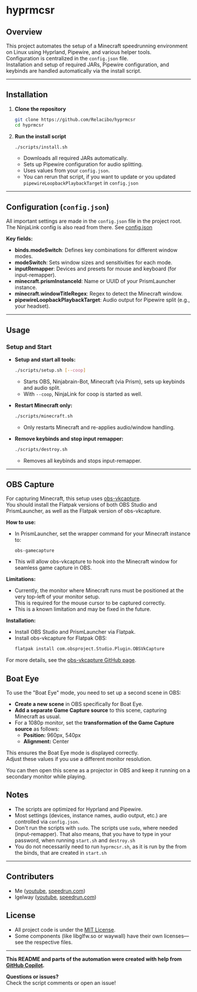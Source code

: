 # hyprmcsr

## Overview

This project automates the setup of a Minecraft speedrunning environment on Linux using Hyprland, Pipewire, and various helper tools.  
Configuration is centralized in the `config.json` file.  
Installation and setup of required JARs, Pipewire configuration, and keybinds are handled automatically via the install script.

---

## Installation

1. **Clone the repository**
   ```bash
   git clone https://github.com/Relacibo/hyprmcsr
   cd hyprmcsr
   ```

2. **Run the install script**
   ```bash
   ./scripts/install.sh
   ```
   - Downloads all required JARs automatically.
   - Sets up Pipewire configuration for audio splitting.
   - Uses values from your `config.json`.
   - You can rerun that script, if you want to update or you updated `pipewireLoopbackPlaybackTarget` in `config.json`

---

## Configuration (`config.json`)

All important settings are made in the `config.json` file in the project root. The NinjaLink config is also read from there.
See [config.json](config.json)

**Key fields:**
- **binds.modeSwitch**: Defines key combinations for different window modes.
- **modeSwitch**: Sets window sizes and sensitivities for each mode.
- **inputRemapper**: Devices and presets for mouse and keyboard (for input-remapper).
- **minecraft.prismInstanceId**: Name or UUID of your PrismLauncher instance.
- **minecraft.windowTitleRegex**: Regex to detect the Minecraft window.
- **pipewireLoopbackPlaybackTarget**: Audio output for Pipewire split (e.g., your headset).

---

## Usage

### Setup and Start

- **Setup and start all tools:**
  ```bash
  ./scripts/setup.sh [--coop]
  ```
  - Starts OBS, Ninjabrain-Bot, Minecraft (via Prism), sets up keybinds and audio split.
  - With `--coop`, NinjaLink for coop is started as well.

- **Restart Minecraft only:**
  ```bash
  ./scripts/minecraft.sh
  ```
  - Only restarts Minecraft and re-applies audio/window handling.

- **Remove keybinds and stop input remapper:**
  ```bash
  ./scripts/destroy.sh
  ```
  - Removes all keybinds and stops input-remapper.

---

## OBS Capture

For capturing Minecraft, this setup uses [obs-vkcapture](https://github.com/nowrep/obs-vkcapture).  
You should install the Flatpak versions of both OBS Studio and PrismLauncher, as well as the Flatpak version of obs-vkcapture.

**How to use:**
- In PrismLauncher, set the wrapper command for your Minecraft instance to:
  ```
  obs-gamecapture
  ```
- This will allow obs-vkcapture to hook into the Minecraft window for seamless game capture in OBS.

**Limitations:**
- Currently, the monitor where Minecraft runs must be positioned at the very top-left of your monitor setup.  
  This is required for the mouse cursor to be captured correctly.
- This is a known limitation and may be fixed in the future.

**Installation:**
- Install OBS Studio and PrismLauncher via Flatpak.
- Install obs-vkcapture for Flatpak OBS:
  ```bash
  flatpak install com.obsproject.Studio.Plugin.OBSVkCapture
  ```

For more details, see the [obs-vkcapture GitHub page](https://github.com/nowrep/obs-vkcapture).

## Boat Eye

To use the "Boat Eye" mode, you need to set up a second scene in OBS:

- **Create a new scene** in OBS specifically for Boat Eye.
- **Add a separate Game Capture source** to this scene, capturing Minecraft as usual.
- For a 1080p monitor, set the **transformation of the Game Capture source** as follows:
  - **Position:** 960px, 540px
  - **Alignment:** Center

This ensures the Boat Eye mode is displayed correctly.  
Adjust these values if you use a different monitor resolution.

You can then open this scene as a projector in OBS and keep it running on a secondary monitor while playing.

## Notes

- The scripts are optimized for Hyprland and Pipewire.
- Most settings (devices, instance names, audio output, etc.) are controlled via `config.json`.
- Don't run the scripts with `sudo`. The scripts use `sudo`, where needed (input-remapper). That also means, that you have to type in your password, when running `start.sh` and `destroy.sh`
- You do not necessarily need to run `hyprmcsr.sh`, as it is run by the from the binds, that are created in `start.sh`

---

## Contributers
- Me ([youtube](https://www.youtube.com/@relacibo), [speedrun.com](https://www.speedrun.com/de-DE/users/Relacibo))
- Igelway ([youtube](https://www.youtube.com/@MisterKenway), [speedrun.com](https://www.speedrun.com/de-DE/users/Igelway))

## License

- All project code is under the [MIT License](LICENSE).
- Some components (like libglfw.so or waywall) have their own licenses—see the respective files.

---

**This README and parts of the automation were created with help from [GitHub Copilot](https://github.com/features/copilot).**

**Questions or issues?**  
Check the script comments or open an issue!
